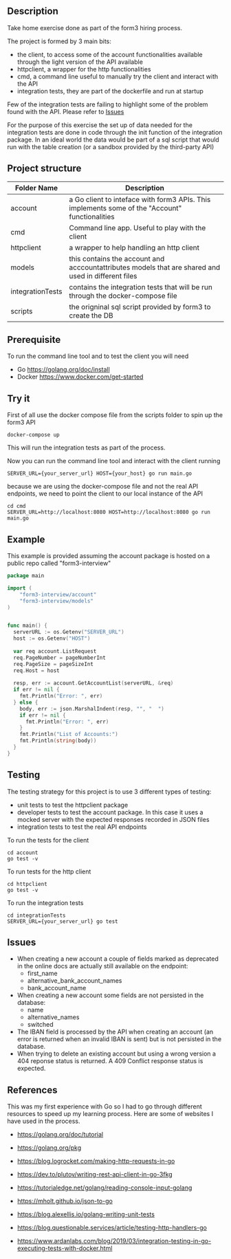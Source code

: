 ## Description 
Take home exercise done as part of the form3 hiring process. 

The project is formed by 3 main bits:
* the client, to access some of the account functionalities available through the light version of the API available
* httpclient, a wrapper for the http functionalities
* cmd, a command line useful to manually try the client and interact with the API
* integration tests, they are part of the dockerfile and run at startup 

Few of the integration tests are failing to highlight some of the problem found with the API. Please refer to [Issues](#issues)

For the purpose of this exercise the set up of data needed for the integration tests are done in code through the init function of the integration package. In an ideal world the data would be part of a sql script that would run with the table creation (or a sandbox provided by the third-party API)
## Project structure

Folder Name | Description
------------ | -------------
account | a Go client to inteface with form3 APIs. This implements some of the "Account" functionalities
cmd | Command line app. Useful to play with the client
httpclient | a wrapper to help handling an http client
models | this contains the account and acccountattributes models that are shared and used in different files
integrationTests | contains the integration tests that will be run through the docker-compose file
scripts | the origninal sql script provided by form3 to create the DB

## Prerequisite
To run the command line tool and to test the client you will need

* Go https://golang.org/doc/install
* Docker https://www.docker.com/get-started

## Try it

First of all use the docker compose file from the scripts folder to spin up the form3 API

```
docker-compose up
```

This will run the integration tests as part of the process.

Now you can run the command line tool and interact with the client running

```
SERVER_URL={your_server_url} HOST={your_host} go run main.go
```

because we are using the docker-compose file and not the real API endpoints, we need to point the client to our local instance of the API

```
cd cmd
SERVER_URL=http://localhost:8080 HOST=http://localhost:8080 go run main.go
```

## Example
This example is provided assuming the account package is hosted on a public repo called "form3-interview"

```Go
package main

import (
	"form3-interview/account"
	"form3-interview/models"
)


func main() {
  serverURL := os.Getenv("SERVER_URL")
  host := os.Getenv("HOST")
  
  var req account.ListRequest
  req.PageNumber = pageNumberInt
  req.PageSize = pageSizeInt
  req.Host = host
  
  resp, err := account.GetAccountList(serverURL, &req)
  if err != nil {
    fmt.Println("Error: ", err)
  } else {
    body, err := json.MarshalIndent(resp, "", "  ")
    if err != nil {
      fmt.Println("Error: ", err)
    }
    fmt.Println("List of Accounts:")
    fmt.Println(string(body))
  }
}
```

## Testing
The testing strategy for this project is to use 3 different types of testing:
* unit tests to test the httpclient package
* developer tests to test the account package. In this case it uses a mocked server with the expected responses recorded in JSON files
* integration tests to test the real API endpoints

To run the  tests for the client

```
cd account
go test -v
```

To run tests for the http client

```
cd httpclient
go test -v
```

To run the integration tests
```
cd integrationTests
SERVER_URL={your_server_url} go test 
```

## Issues
* When creating a new account a couple of fields marked as deprecated in the online docs are actually still available on the endpoint:
  * first_name
  * alternative_bank_account_names
  * bank_account_name
* When creating a new account some fields are not persisted in the database:
  * name
  * alternative_names
  * switched
* The IBAN field is processed by the API when creating an account (an error is returned when an invalid IBAN is sent) but is not persisted in the database.
* When trying to delete an existing account but using a wrong version a 404 reponse status is returned. A 409 Conflict response status is expected.

## References
This was my first experience with Go so I had to go through different resources to speed up my learning process. Here are some of websites I have used in the process.

* https://golang.org/doc/tutorial

* https://golang.org/pkg

* https://blog.logrocket.com/making-http-requests-in-go

* https://dev.to/plutov/writing-rest-api-client-in-go-3fkg

* https://tutorialedge.net/golang/reading-console-input-golang

* https://mholt.github.io/json-to-go

* https://blog.alexellis.io/golang-writing-unit-tests

* https://blog.questionable.services/article/testing-http-handlers-go

* https://www.ardanlabs.com/blog/2019/03/integration-testing-in-go-executing-tests-with-docker.html
